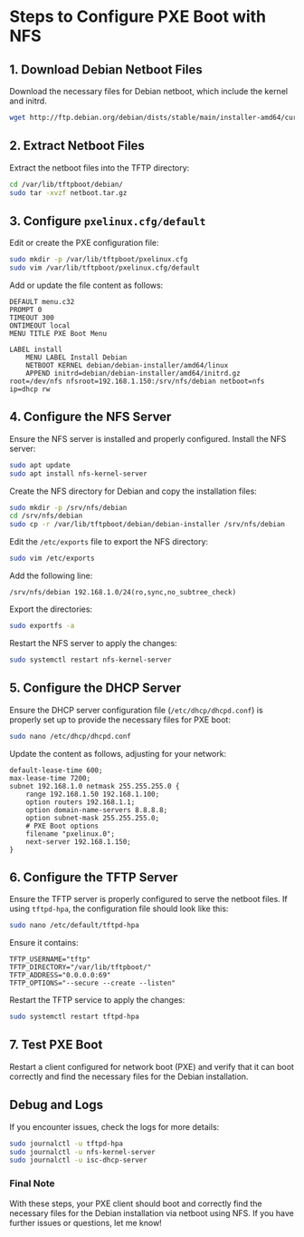 # Steps to Configure PXE Boot with NFS

## 1. Download Debian Netboot Files
Download the necessary files for Debian netboot, which include the kernel and initrd.
```bash
wget http://ftp.debian.org/debian/dists/stable/main/installer-amd64/current/images/netboot/netboot.tar.gz -O /var/lib/tftpboot/debian/netboot.tar.gz
```

## 2. Extract Netboot Files
Extract the netboot files into the TFTP directory:
```bash
cd /var/lib/tftpboot/debian/
sudo tar -xvzf netboot.tar.gz
```

## 3. Configure `pxelinux.cfg/default`
Edit or create the PXE configuration file:
```bash
sudo mkdir -p /var/lib/tftpboot/pxelinux.cfg
sudo vim /var/lib/tftpboot/pxelinux.cfg/default
```
Add or update the file content as follows:
```plaintext
DEFAULT menu.c32
PROMPT 0
TIMEOUT 300
ONTIMEOUT local
MENU TITLE PXE Boot Menu

LABEL install
    MENU LABEL Install Debian
    NETBOOT KERNEL debian/debian-installer/amd64/linux
    APPEND initrd=debian/debian-installer/amd64/initrd.gz root=/dev/nfs nfsroot=192.168.1.150:/srv/nfs/debian netboot=nfs ip=dhcp rw
```

## 4. Configure the NFS Server
Ensure the NFS server is installed and properly configured. Install the NFS server:
```bash
sudo apt update
sudo apt install nfs-kernel-server
```
Create the NFS directory for Debian and copy the installation files:
```bash
sudo mkdir -p /srv/nfs/debian
cd /srv/nfs/debian
sudo cp -r /var/lib/tftpboot/debian/debian-installer /srv/nfs/debian
```
Edit the `/etc/exports` file to export the NFS directory:
```bash
sudo vim /etc/exports
```
Add the following line:
```plaintext
/srv/nfs/debian 192.168.1.0/24(ro,sync,no_subtree_check)
```
Export the directories:
```bash
sudo exportfs -a
```
Restart the NFS server to apply the changes:
```bash
sudo systemctl restart nfs-kernel-server
```

## 5. Configure the DHCP Server
Ensure the DHCP server configuration file (`/etc/dhcp/dhcpd.conf`) is properly set up to provide the necessary files for PXE boot:
```bash
sudo nano /etc/dhcp/dhcpd.conf
```
Update the content as follows, adjusting for your network:
```plaintext
default-lease-time 600;
max-lease-time 7200;
subnet 192.168.1.0 netmask 255.255.255.0 {
    range 192.168.1.50 192.168.1.100;
    option routers 192.168.1.1;
    option domain-name-servers 8.8.8.8;
    option subnet-mask 255.255.255.0;
    # PXE Boot options
    filename "pxelinux.0";
    next-server 192.168.1.150;
}
```

## 6. Configure the TFTP Server
Ensure the TFTP server is properly configured to serve the netboot files. If using `tftpd-hpa`, the configuration file should look like this:
```bash
sudo nano /etc/default/tftpd-hpa
```
Ensure it contains:
```plaintext
TFTP_USERNAME="tftp"
TFTP_DIRECTORY="/var/lib/tftpboot/"
TFTP_ADDRESS="0.0.0.0:69"
TFTP_OPTIONS="--secure --create --listen"
```
Restart the TFTP service to apply the changes:
```bash
sudo systemctl restart tftpd-hpa
```

## 7. Test PXE Boot
Restart a client configured for network boot (PXE) and verify that it can boot correctly and find the necessary files for the Debian installation.

## Debug and Logs
If you encounter issues, check the logs for more details:
```bash
sudo journalctl -u tftpd-hpa
sudo journalctl -u nfs-kernel-server
sudo journalctl -u isc-dhcp-server
```

### Final Note
With these steps, your PXE client should boot and correctly find the necessary files for the Debian installation via netboot using NFS. If you have further issues or questions, let me know!